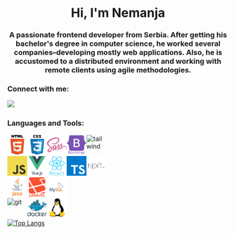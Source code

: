 <h1 align="center">Hi, I'm Nemanja</h1>
<h3 align="center">
 A passionate frontend developer from Serbia. After getting his bachelor's degree in computer science, he worked several companies–developing mostly web applications. Also, he is accustomed to a distributed environment and working with remote clients using agile methodologies.
</h3>

<h3 align="left">Connect with me:</h3>

 [<img src="https://img.shields.io/badge/linkedin-%230077B5.svg?&style=for-the-badge&logo=linkedin&logoColor=white" />](https://www.linkedin.com/in/nemanjamitic1985)


<h3 align="left">Languages and Tools:</h3>
<img align="left" alt="HTML5" width="45px" src="https://raw.githubusercontent.com/github/explore/80688e429a7d4ef2fca1e82350fe8e3517d3494d/topics/html/html.png" />
<img align="left" alt="CSS3" width="45px" src="https://raw.githubusercontent.com/github/explore/80688e429a7d4ef2fca1e82350fe8e3517d3494d/topics/css/css.png" />
<img align="left" alt="Sass" width="45px" src="https://raw.githubusercontent.com/github/explore/80688e429a7d4ef2fca1e82350fe8e3517d3494d/topics/sass/sass.png" /> 
<img align="left"  width="45px" src="https://raw.githubusercontent.com/devicons/devicon/master/icons/bootstrap/bootstrap-plain-wordmark.svg" alt="bootstrap" />
<img align="left" width="45px" src="https://www.vectorlogo.zone/logos/tailwindcss/tailwindcss-icon.svg" alt="tailwind"  />

<br><br>

<img align="left" alt="JavaScript" width="45px" src="https://raw.githubusercontent.com/github/explore/80688e429a7d4ef2fca1e82350fe8e3517d3494d/topics/javascript/javascript.png" />
<img align="left" width="45px" src="https://raw.githubusercontent.com/devicons/devicon/master/icons/vuejs/vuejs-original-wordmark.svg" />
<img align="left" width="45px" src="https://raw.githubusercontent.com/devicons/devicon/master/icons/react/react-original-wordmark.svg" />
<img align="left" alt="Typescript" width="45px" src="https://raw.githubusercontent.com/github/explore/80688e429a7d4ef2fca1e82350fe8e3517d3494d/topics/typescript/typescript.png" />
<img align="left" alt="NextJS" width="45px" src="https://raw.githubusercontent.com/github/explore/28b02bbc9ad9f7a503c43775aebeb515dc2da5fc/topics/nextjs/nextjs.png" />

<br><br>

<img align="left" alt="Java" width="45px" src="https://raw.githubusercontent.com/github/explore/80688e429a7d4ef2fca1e82350fe8e3517d3494d/topics/java/java.png" />
<img align="left" width="45px" src="https://raw.githubusercontent.com/devicons/devicon/master/icons/laravel/laravel-plain-wordmark.svg" alt="laravel" />
<img align="left" alt="Mysql" width="45px" src="https://raw.githubusercontent.com/github/explore/80688e429a7d4ef2fca1e82350fe8e3517d3494d/topics/mysql/mysql.png" />

<br><br>

<img align="left" width="45px" src="https://www.vectorlogo.zone/logos/git-scm/git-scm-icon.svg" alt="git" />
<img align="left" width="45px" src="https://raw.githubusercontent.com/devicons/devicon/master/icons/docker/docker-original-wordmark.svg" alt="docker" />
<img align="left" width="45px" src="https://raw.githubusercontent.com/devicons/devicon/master/icons/linux/linux-original.svg" alt="linux" />

<br><br>

[![Top Langs](https://github-readme-stats.vercel.app/api/top-langs/?username=anuraghazra&layout=compact)](https://github.com/anuraghazra/github-readme-stats)


